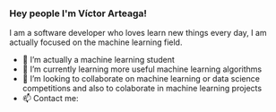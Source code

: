 ### Hey people I'm Víctor Arteaga!

I am a software developer who loves learn new things every day, I am actually focused on the machine learning field.

- 🔭 I’m actually a machine learning student
- 🌱 I’m currently learning more useful machine learning algorithms
- 👯 I’m looking to collaborate on machine learning or data science competitions and also to colaborate in machine learning projects
- 📫 Contact me:

<!--
**Viiic98/Viiic98** is a ✨ _special_ ✨ repository because its `README.md` (this file) appears on your GitHub profile.

Here are some ideas to get you started:



- 💬 Ask me about ...
 How to reach me: ...
- 😄 Pronouns: ...
- ⚡ Fun fact: ...
-->

